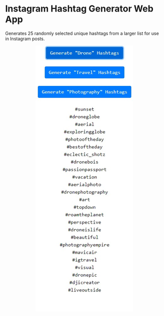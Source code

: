 # Instagram Hashtag Generator Web App

Generates 25 randomly selected unique hashtags from a larger list for use in Instagram posts.

<p align="center">
  <img src="screenshot.jpg" alt="Example Usage Screenshot"/>
</p>